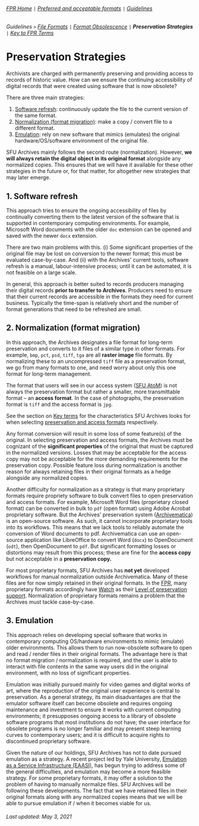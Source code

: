 ###### [FPR Home](../README.md) `|` [Preferred and acceptable formats](../fpr/00-fpr.md) `|` [Guidelines](00-guidelines.md)
###### Guidelines `>` [File Formats](01-file-formats.md) `|` [Format Obsolescence](02-format-obsolesence.md) `|` **Preservation Strategies** `|` [Key to FPR Terms](04-key-to-fpr-terms.md)

# Preservation Strategies
Archivists are charged with permanently preserving and providing access to records of historic value. How can we ensure the continuing accessibility of digital records that were created using software that is now obsolete?

There are three main strategies:
1. [Software refresh](#1-software-refresh.md): continuously update the file to the current version of the same format.
2. [Normalization (format migration)](#2-normalization-format-migration.md): make a copy / convert file to a different format.
3. [Emulation](#3-emulation.md): rely on new software that mimics (emulates) the original hardware/OS/software environment of the original file.

SFU Archives mainly follows the second route (normalization). However, **we will always retain the digital object in its original format** alongside any normalized copies. This ensures that we will have it available for these other strategies in the future or, for that matter, for altogether new strategies that may later emerge.

## 1. Software refresh
This approach tries to ensure the ongoing accessibility of files by continually converting them to the latest version of the software that is supported in contemporary computing environments. For example, Microsoft Word documents with the older `doc` extension can be opened and saved with the newer `docx` extension.

There are two main problems with this. (i) Some significant properties of the original file may be lost on conversion to the newer format; this must be evaluated case-by-case. And (ii) with the Archives' current tools, software refresh is a manual, labour-intensive process; until it can be automated, it is not feasible on a large scale.

In general, this approach is better suited to records producers managing their digital records **prior to transfer to Archives**. Producers need to ensure that their current records are accessible in the formats they need for current business. Typically the time-span is relatively short and the number of format generations that need to be refreshed are small.

## 2. Normalization (format migration)
In this approach, the Archives designates a file format for long-term preservation and converts to it files of a similar type in other formats. For example, `bmp`, `pct`, `psd`, `tiff`, `tga` are all **raster image** file formats. By normalizing these to an uncompressed `tiff` file as a preservation format, we go from many formats to one, and need worry about only this one format for long-term management.

The format that users will see in our access system ([SFU AtoM](https://atom.archives.sfu.ca)) is not always the preservation format but rather a smaller, more transmittable format – an **access format**. In the case of photographs, the preservation format is `tiff` and the access format is `jpg`.

See the section on [Key terms](04-key-to-fpr-terms.md) for the characteristics SFU Archives looks for when selecting [preservation and access formats](04-key-to-fpr-terms.md#designated-formats) respectively.

Any format conversion will result in some loss of some feature(s) of the original. In selecting preservation and access formats, the Archives must be cognizant of the **significant properties** of the original that must be captured in the normalized versions. Losses that may be acceptable for the access copy may not be acceptable for the more demanding requirements for the preservation copy. Possible feature loss during normalization is another reason for always retaining files in their original formats as a hedge alongside any normalized copies.

Another difficulty for normalization as a strategy is that many proprietary formats require propriety software to bulk convert files to open preservation and access formats. For example, Microsoft Word files (proprietary closed format) can be converted in bulk to `pdf` (open format) using Adobe Acrobat proprietary software. But the Archives' preservation system ([Archivematica](https://www.archivematica.org/en/)) is an open-source software. As such, it cannot incorporate proprietary tools into its workflows. This means that we lack tools to reliably automate the conversion of Word documents to pdf. Archivematica can use an open-source application like LibreOffice to convert Word (`docx`) to OpenDocument (`odt`), then OpenDocument to `pdf`. But significant formatting losses or distortions may result from this process; these are fine for the **access copy** but not acceptable in a **preservation copy.**

For most proprietary formats, SFU Archives has **not yet** developed workflows for manual normalization outside Archivematica. Many of these files are for now simply retained in their original formats. In the [FPR](../fpr/00-fpr.md), many proprietary formats accordingly have [Watch](04-key-to-fpr-terms.md#watch) as their [Level of preservation support](04-key-to-fpr-terms.md#level-of-support). Normalization of proprietary formats remains a problem that the Archives must tackle case-by-case.

## 3. Emulation
This approach relies on developing special software that works in contemporary computing OS/hardware environments to mimic (emulate) older environments. This allows them to run now-obsolete software to open and read / render files in their original formats. The advantage here is that no format migration / normalization is required, and the user is able to interact with file contents in the same way users did in the original environment, with no loss of significant properties.

Emulation was initially pursued mainly for video games and digital works of art, where the reproduction of the original user experience is central to preservation. As a general strategy, its main disadvantages are that the emulator software itself can become obsolete and requires ongoing maintenance and investment to ensure it works with current computing environments; it presupposes ongoing access to a library of obsolete software programs that most institutions do not have; the user interface for obsolete programs is no longer familiar and may present steep learning curves to contemporary users; and it is difficult to acquire rights to discontinued proprietary software.

Given the nature of our holdings, SFU Archives has not to date pursued emulation as a strategy. A recent project led by Yale University, [Emulation as a Service Infrastructure (EAASI)](https://www.softwarepreservationnetwork.org/emulation-as-a-service-infrastructure/), has begun trying to address some of the general difficulties, and emulation may become a more feasible strategy. For some proprietary formats, it may offer a solution to the problem of having to manually normalize files. SFU Archives will be following these developments. The fact that we have retained files in their original formats along with any normalized copies means that we will be able to pursue emulation if / when it becomes viable for us.

###### Last updated: May 3, 2021
